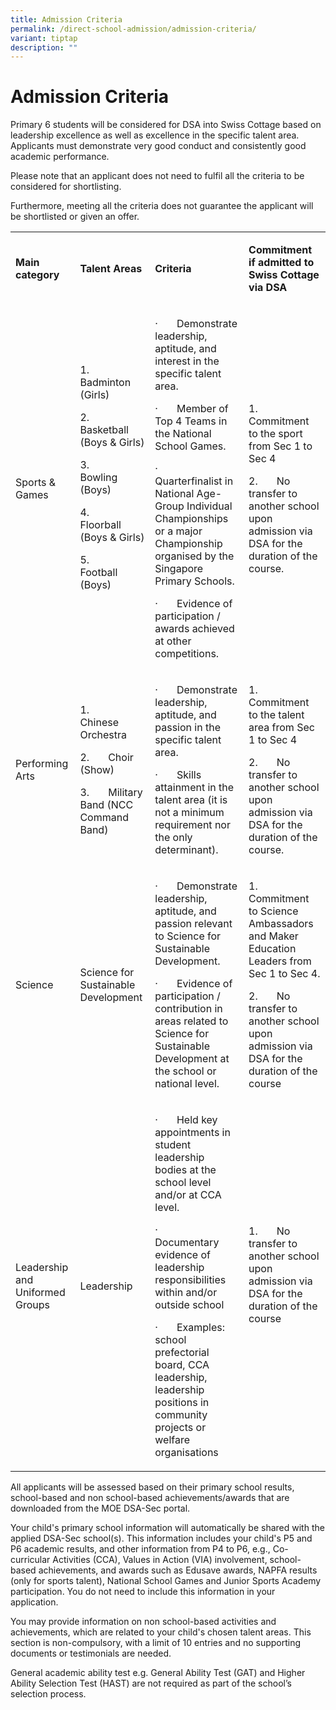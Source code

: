 ```yaml
---
title: Admission Criteria
permalink: /direct-school-admission/admission-criteria/
variant: tiptap
description: ""
---
```

<h1>Admission Criteria&nbsp;</h1>
<p>Primary 6 students will be considered for DSA into Swiss Cottage based
on leadership excellence as well as excellence in the specific talent area.
Applicants must demonstrate very good conduct and consistently good academic
performance.&nbsp;</p>
<p>Please note that an applicant does not need to fulfil all the criteria
to be considered for shortlisting.</p>
<p>Furthermore, meeting all the criteria does not guarantee the applicant
will be shortlisted or given an offer.&nbsp;</p>
<table style="minWidth: 100px">
<colgroup>
<col>
<col>
<col>
<col>
</colgroup>
<tbody>
<tr>
<td rowspan="1" colspan="1">
<p><strong>Main category</strong>
</p>
</td>
<td rowspan="1" colspan="1">
<p><strong>Talent Areas</strong>
</p>
</td>
<td rowspan="1" colspan="1">
<p><strong>Criteria</strong>
</p>
</td>
<td rowspan="1" colspan="1">
<p><strong>Commitment if admitted to Swiss Cottage via DSA</strong>
</p>
</td>
</tr>
<tr>
<td rowspan="1" colspan="1">
<p>Sports &amp; Games</p>
</td>
<td rowspan="1" colspan="1">
<p>1.&nbsp;&nbsp;&nbsp;&nbsp;&nbsp;&nbsp; Badminton (Girls)</p>
<p>2.&nbsp;&nbsp;&nbsp;&nbsp;&nbsp;&nbsp; Basketball (Boys &amp; Girls)</p>
<p>3.&nbsp;&nbsp;&nbsp;&nbsp;&nbsp;&nbsp; Bowling (Boys)</p>
<p>4.&nbsp;&nbsp;&nbsp;&nbsp;&nbsp;&nbsp; Floorball (Boys &amp; Girls)</p>
<p>5.&nbsp;&nbsp;&nbsp;&nbsp;&nbsp;&nbsp; Football (Boys)</p>
<p>&nbsp;</p>
</td>
<td rowspan="1" colspan="1">
<p>·&nbsp;&nbsp;&nbsp;&nbsp;&nbsp;&nbsp; Demonstrate leadership, aptitude,
and interest in the specific talent area.</p>
<p>·&nbsp;&nbsp;&nbsp;&nbsp;&nbsp;&nbsp; Member of Top 4 Teams in the National
School Games.</p>
<p>·&nbsp;&nbsp;&nbsp;&nbsp;&nbsp;&nbsp; Quarterfinalist in National Age-Group
Individual Championships or a major Championship organised by the Singapore
Primary Schools.</p>
<p>·&nbsp;&nbsp;&nbsp;&nbsp;&nbsp;&nbsp; Evidence of participation / awards
achieved at other competitions.</p>
</td>
<td rowspan="1" colspan="1">
<p>1.&nbsp;&nbsp;&nbsp;&nbsp;&nbsp;&nbsp; Commitment to the sport from Sec
1 to Sec 4</p>
<p>2.&nbsp;&nbsp;&nbsp;&nbsp;&nbsp;&nbsp; No transfer to another school upon
admission via DSA for the duration of the course.</p>
</td>
</tr>
<tr>
<td rowspan="1" colspan="1">
<p>Performing Arts</p>
</td>
<td rowspan="1" colspan="1">
<p>1.&nbsp;&nbsp;&nbsp;&nbsp;&nbsp;&nbsp; Chinese Orchestra</p>
<p>2.&nbsp;&nbsp;&nbsp;&nbsp;&nbsp;&nbsp; Choir (Show)</p>
<p>3.&nbsp;&nbsp;&nbsp;&nbsp;&nbsp;&nbsp; Military Band (NCC Command Band)</p>
</td>
<td rowspan="1" colspan="1">
<p>·&nbsp;&nbsp;&nbsp;&nbsp;&nbsp;&nbsp; Demonstrate leadership, aptitude,
and passion in the specific talent area.</p>
<p>·&nbsp;&nbsp;&nbsp;&nbsp;&nbsp;&nbsp; Skills attainment in the talent
area (it is not a minimum requirement nor the only determinant).</p>
</td>
<td rowspan="1" colspan="1">
<p>1.&nbsp;&nbsp;&nbsp;&nbsp;&nbsp;&nbsp; Commitment to the talent area from
Sec 1 to Sec 4</p>
<p>2.&nbsp;&nbsp;&nbsp;&nbsp;&nbsp;&nbsp; No transfer to another school upon
admission via DSA for the duration of the course.</p>
</td>
</tr>
<tr>
<td rowspan="1" colspan="1">
<p>Science</p>
</td>
<td rowspan="1" colspan="1">
<p>Science for Sustainable Development</p>
</td>
<td rowspan="1" colspan="1">
<p>·&nbsp;&nbsp;&nbsp;&nbsp;&nbsp;&nbsp; Demonstrate leadership, aptitude,
and passion relevant to Science for Sustainable Development.</p>
<p>·&nbsp;&nbsp;&nbsp;&nbsp;&nbsp;&nbsp; Evidence of participation / contribution
in areas related to Science for Sustainable Development at the school or
national level.</p>
</td>
<td rowspan="1" colspan="1">
<p>1.&nbsp;&nbsp;&nbsp;&nbsp;&nbsp;&nbsp; Commitment to Science Ambassadors
and Maker Education Leaders from Sec 1 to Sec 4.</p>
<p>2.&nbsp;&nbsp;&nbsp;&nbsp;&nbsp;&nbsp; No transfer to another school upon
admission via DSA for the duration of the course</p>
</td>
</tr>
<tr>
<td rowspan="1" colspan="1">
<p>Leadership and Uniformed Groups</p>
</td>
<td rowspan="1" colspan="1">
<p>Leadership</p>
</td>
<td rowspan="1" colspan="1">
<p>·&nbsp;&nbsp;&nbsp;&nbsp;&nbsp;&nbsp; Held key appointments in student
leadership bodies at the school level and/or at CCA level.</p>
<p>·&nbsp;&nbsp;&nbsp;&nbsp;&nbsp;&nbsp; Documentary evidence of leadership
responsibilities within and/or outside school</p>
<p>·&nbsp;&nbsp;&nbsp;&nbsp;&nbsp;&nbsp; Examples: school prefectorial board,
CCA leadership, leadership positions in community projects or welfare organisations</p>
</td>
<td rowspan="1" colspan="1">
<p>1.&nbsp;&nbsp;&nbsp;&nbsp;&nbsp;&nbsp; No transfer to another school upon
admission via DSA for the duration of the course</p>
<p>&nbsp;</p>
</td>
</tr>
</tbody>
</table>
<p>All applicants will be assessed based on their primary school results,
school-based and non school-based achievements/awards that are downloaded
from the MOE DSA-Sec portal.&nbsp;</p>
<p>Your child's primary school information will automatically be shared with
the applied DSA-Sec school(s). This information includes your child's P5
and P6 academic results, and other information from P4 to P6, e.g., Co-curricular
Activities (CCA), Values in Action (VIA) involvement, school-based achievements,
and awards such as Edusave awards, NAPFA results (only for sports talent),
National School Games and Junior Sports Academy participation. You do not
need to include this information in your application.&nbsp;</p>
<p>You may provide information on non school-based activities and achievements,
which are related to your child's chosen talent areas. This section is
non-compulsory, with a limit of 10 entries and no supporting documents
or testimonials are needed.&nbsp;</p>
<p>General academic ability test e.g. General Ability Test (GAT) and Higher
Ability Selection Test (HAST) are not required as part of the school’s
selection process.</p>